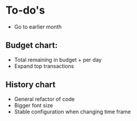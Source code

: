 # To-do's

- Go to earlier month

## Budget chart:

- Total remaining in budget + per day
- Expand top transactions

## History chart

- General refactor of code 
- Bigger font size
- Stable configuration when changing time frame
